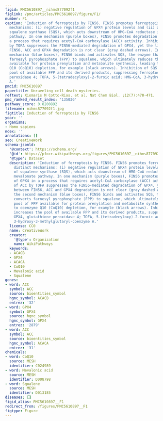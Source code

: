 ```yaml
---
figid: PMC5610897__nihms877092f1
figlink: /pmc/articles/PMC5610897/figure/F1/
number: F1
caption: 'Induction of ferroptosis by FIN56. FIN56 promotes ferroptosis by two distinct
  mechanisms: (i) negative regulation of GPX4 protein levels and (ii) activation of
  squalene synthase (SQS), which acts downstream of HMG-CoA reductase in the mevalonate
  pathway. In one mechanism (purple boxes), FIN56 promotes degradation of GPX4 in
  a process that requires acetyl-CoA carboxylase (ACC) activity. Inhibition of ACC
  by TOFA suppresses the FIN56-mediated degradation of GPX4, yet the link between
  FIN56, ACC and GPX4 degradation is not clear (gray dashed arrows). In the second
  mechanism (blue boxes), FIN56 binds and activates SQS, the enzyme that converts
  farnesyl pyrophosphate (FPP) to squalene, which ultimately reduces the pool of FPP
  available for protein prenylation and metabolite synthesis, leading to coenzyme
  Q10 (CoQ10) depletion, for example (black arrows). Inhibition of SQS increases the
  pool of available FPP and its derived products, suppressing ferroptosis. GPX4, glutathione
  peroxidase 4; TOFA, 5-(tetradecyloxy)-2-furoic acid; HMG-CoA, 3-hydroxy-3-methylglutaryl-coenzyme
  A.'
pmcid: PMC5610897
papertitle: Unraveling cell death mysteries.
reftext: Xiomaris M Cotto-Rios, et al. Nat Chem Biol. ;12(7):470-471.
pmc_ranked_result_index: '135036'
pathway_score: 0.8200892
filename: nihms877092f1.jpg
figtitle: Induction of ferroptosis by FIN56
year: ''
organisms:
- Homo sapiens
ndex: ''
annotations: []
seo: CreativeWork
schema-jsonld:
  '@context': https://schema.org/
  '@id': https://pfocr.wikipathways.org/figures/PMC5610897__nihms877092f1.html
  '@type': Dataset
  description: 'Induction of ferroptosis by FIN56. FIN56 promotes ferroptosis by two
    distinct mechanisms: (i) negative regulation of GPX4 protein levels and (ii) activation
    of squalene synthase (SQS), which acts downstream of HMG-CoA reductase in the
    mevalonate pathway. In one mechanism (purple boxes), FIN56 promotes degradation
    of GPX4 in a process that requires acetyl-CoA carboxylase (ACC) activity. Inhibition
    of ACC by TOFA suppresses the FIN56-mediated degradation of GPX4, yet the link
    between FIN56, ACC and GPX4 degradation is not clear (gray dashed arrows). In
    the second mechanism (blue boxes), FIN56 binds and activates SQS, the enzyme that
    converts farnesyl pyrophosphate (FPP) to squalene, which ultimately reduces the
    pool of FPP available for protein prenylation and metabolite synthesis, leading
    to coenzyme Q10 (CoQ10) depletion, for example (black arrows). Inhibition of SQS
    increases the pool of available FPP and its derived products, suppressing ferroptosis.
    GPX4, glutathione peroxidase 4; TOFA, 5-(tetradecyloxy)-2-furoic acid; HMG-CoA,
    3-hydroxy-3-methylglutaryl-coenzyme A.'
  license: CC0
  name: CreativeWork
  creator:
    '@type': Organization
    name: WikiPathways
  keywords:
  - ACACB
  - GPX4
  - ACACA
  - CoQ10
  - Mevalonic acid
  - Squalene
genes:
- word: ACC
  symbol: ACC
  source: bioentities_symbol
  hgnc_symbol: ACACB
  entrez: '32'
- word: GPX4
  symbol: GPX4
  source: hgnc_symbol
  hgnc_symbol: GPX4
  entrez: '2879'
- word: ACC
  symbol: ACC
  source: bioentities_symbol
  hgnc_symbol: ACACA
  entrez: '31'
chemicals:
- word: CoQ10
  source: MESH
  identifier: C024989
- word: Mevalonic acid
  source: MESH
  identifier: D008798
- word: Squalene
  source: MESH
  identifier: D013185
diseases: []
figid_alias: PMC5610897__F1
redirect_from: /figures/PMC5610897__F1
figtype: Figure
---
```

